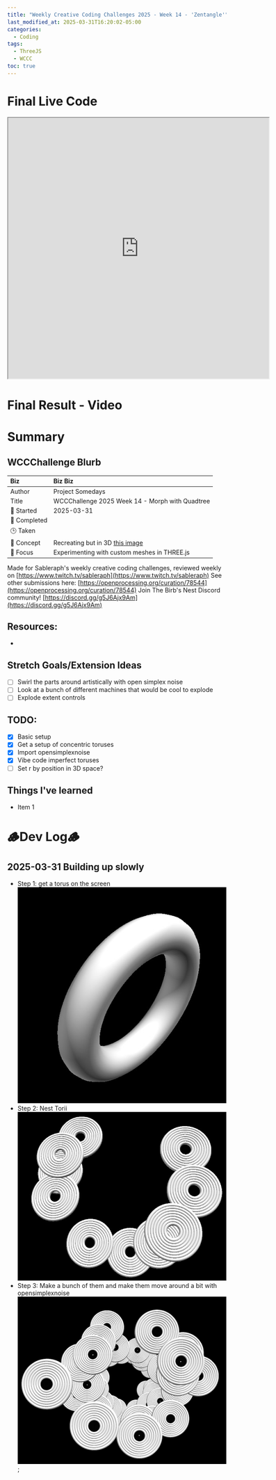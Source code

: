 ```yaml
---
title: "Weekly Creative Coding Challenges 2025 - Week 14 - 'Zentangle'"
last_modified_at: 2025-03-31T16:20:02-05:00
categories:
  - Coding
tags:
  - ThreeJS
  - WCCC
toc: true
---
```


# Final Live Code
<iframe src="https://openprocessing.org/sketch/2597393/embed/?plusEmbedHash=ef898a1c&userID=410675&plusEmbedTitle=true&show=sketch" width="600" height="600"></iframe>

# Final Result - Video
<!-- [![Watch the video](https://img.youtube.com/vi/4eS8dGd9_TI/maxresdefault.jpg)](https://youtu.be/4eS8dGd9_TI) -->

# Summary
## WCCChallenge Blurb

| Biz             | Biz Biz                               |
|:--------           | :---------                                |
| Author          | Project Somedays                      |
| Title           | WCCChallenge 2025 Week 14 - Morph with Quadtree |
| 📅 Started      | 2025-03-31        |
| 📅 Completed    |         |
| 🕒 Taken        |                                   |
| 🤯 Concept      | Recreating but in 3D [this image](https://www.google.com/url?sa=i&url=https%3A%2F%2Fzentangle.com%2F&psig=AOvVaw2nm99PTrzqAFJnvzqv5izJ&ust=1743489368687000&source=images&cd=vfe&opi=89978449&ved=0CBQQjRxqFwoTCMCk-Jzas4wDFQAAAAAdAAAAABAS)        |
| 🔎 Focus        | Experimenting with custom meshes in THREE.js        |


Made for Sableraph's weekly creative coding challenges, reviewed weekly on [https://www.twitch.tv/sableraph](https://www.twitch.tv/sableraph)
See other submissions here: [https://openprocessing.org/curation/78544](https://openprocessing.org/curation/78544)
Join The Birb's Nest Discord community! [https://discord.gg/g5J6Ajx9Am](https://discord.gg/g5J6Ajx9Am)

## Resources:
- 

## Stretch Goals/Extension Ideas
- [ ] Swirl the parts around artistically with open simplex noise
- [ ] Look at a bunch of different machines that would be cool to explode
- [ ] Explode extent controls

## TODO:
- [x] Basic setup
- [x] Get a setup of concentric toruses
- [x] Import opensimplexnoise
- [x] Vibe code imperfect toruses
- [ ] Set r by position in 3D space?

## Things I've learned
- Item 1


# 🪵Dev Log🪵

## 2025-03-31 Building up slowly
  - Step 1: get a torus on the screen
  ![Torus: Check](/assets/images/2025-03-31-TorusStage1.jpg "If I've learned anything, it's start REALLY simple and build on solid ground")
  - Step 2: Nest Torii
  ![Torus: Check](/assets/images/2025-03-31-TorusStage2.jpg "One step at a time")
  - Step 3: Make a bunch of them and make them move around a bit with opensimplexnoise
  ![Torus: Check](/assets/images/2025-03-31-TorusStage3.jpg "OK we're defs getting somewhere now...");
